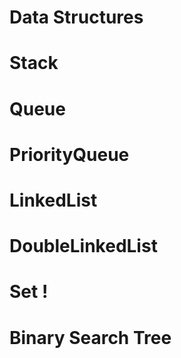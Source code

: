 # Data Structures

# Stack
# Queue
# PriorityQueue
# LinkedList
# DoubleLinkedList
# Set !
# Binary Search Tree